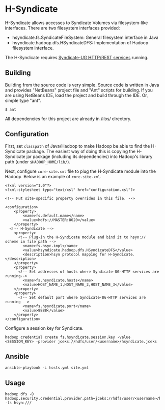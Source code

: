 H-Syndicate
===========

H-Syndicate allows accesses to Syndicate Volumes via filesystem-like interfaces. There are two filesystem interfaces provided:
- hsyndicate.fs.SyndicateFileSystem: General filesystem interface in Java
- hsyndicate.hadoop.dfs.HSyndicateDFS: Implementation of Hadoop filesystem interface.

The H-Syndicate requires [Syndicate-UG HTTP/REST services](https://github.com/syndicate-storage/syndicate-ug-http) running. 

Building
--------

Building from the source code is very simple. Source code is written in Java and provides "NetBeans" project file and "Ant" scripts for building. If you are using NetBeans IDE, load the project and build through the IDE. Or, simple type "ant".

```
$ ant
```

All dependencies for this project are already in /libs/ directory.

Configuration
-------------

First, set `classpath` of Java/Hadoop to make Hadoop be able to find the H-Syndicate package. The easiest way of doing this is copying the H-Syndicate jar package (including its dependencies) into Hadoop's library path (under `$HADOOP_HOME/lib/`).

Next, configure `core-site.xml` file to plug the H-Syndicate module into the Hadoop. Below is an example of `core-site.xml`.
```
<?xml version="1.0"?>
<?xml-stylesheet type="text/xsl" href="configuration.xsl"?>

<!-- Put site-specific property overrides in this file. -->

<configuration>
	<property>
		<name>fs.default.name</name>
		<value>hdfs://MASTER:8020</value>
	</property>
  <!-- H-Syndicate -->
	<property>
	  <!-- Plug-in the H-Syndicate module and bind it to hsyn:// scheme in file path -->
		<name>fs.hsyn.impl</name>
		<value>hsyndicate.hadoop.dfs.HSyndicateDFS</value>
		<description>hsyn protocol mapping for H-Syndicate.</description>
	</property>
	<property>
	  <!-- Set addresses of hosts where Syndicate-UG-HTTP services are running-->
		<name>fs.hsyndicate.hosts</name>
		<value>HOST_NAME_1,HOST_NAME_2,HOST_NAME_3</value>
	</property>
	<property>
	  <!-- Set default port where Syndicate-UG-HTTP services are running -->
		<name>fs.hsyndicate.port</name>
		<value>8888</value>
	</property>
</configuration>
```

Configure a session key for Syndicate.
```
hadoop credential create fs.hsyndicate.session.key -value <SESSION_KEY> -provider jceks://hdfs/user/<username>/hsyndicate.jceks

```

Ansible
-------

```
ansible-playbook -i hosts.yml site.yml
```


Usage
-----

```
hadoop dfs -D hadoop.security.credential.provider.path=jceks://hdfs/user/<username>/hsyndicate.jceks -ls hsyn:///
```
